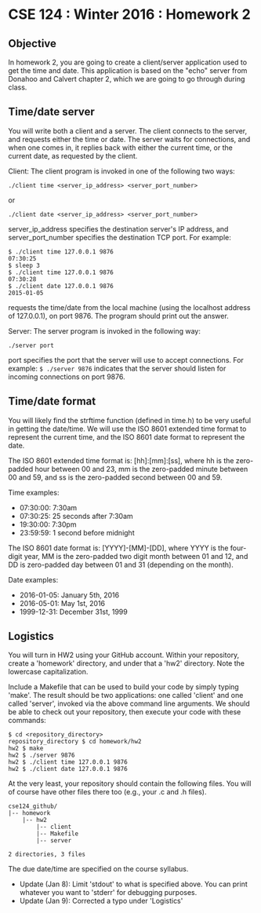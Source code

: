# CSE 124 : Winter 2016 : Homework 2

## Objective

In homework 2, you are going to create a client/server application used to get the time and date. This application is based on the "echo" server from Donahoo and Calvert chapter 2, which we are going to go through during class.

## Time/date server

You will write both a client and a server. The client connects to the server, and requests either the time or date. The server waits for connections, and when one comes in, it replies back with either the current time, or the current date, as requested by the client.

Client: The client program is invoked in one of the following two ways:

```
./client time <server_ip_address> <server_port_number>
```

or

```
./client date <server_ip_address> <server_port_number>
```

server_ip_address specifies the destination server's IP address, and server_port_number specifies the destination TCP port. For example:

```
$ ./client time 127.0.0.1 9876
07:30:25
$ sleep 3
$ ./client time 127.0.0.1 9876
07:30:28
$ ./client date 127.0.0.1 9876
2015-01-05
```

requests the time/date from the local machine (using the localhost address of 127.0.0.1), on port 9876. The program should print out the answer.

Server: The server program is invoked in the following way:

```
./server port
```

port specifies the port that the server will use to accept connections. For example: `$ ./server 9876` indicates that the server should listen for incoming connections on port 9876.

## Time/date format

You will likely find the strftime function (defined in time.h) to be very useful in getting the date/time. We will use the ISO 8601 extended time format to represent the current time, and the ISO 8601 date format to represent the date.

The ISO 8601 extended time format is: [hh]:[mm]:[ss], where hh is the zero-padded hour between 00 and 23, mm is the zero-padded minute between 00 and 59, and ss is the zero-padded second between 00 and 59.

Time examples:

- 07:30:00: 7:30am
- 07:30:25: 25 seconds after 7:30am
- 19:30:00: 7:30pm
- 23:59:59: 1 second before midnight

The ISO 8601 date format is: [YYYY]-[MM]-[DD], where YYYY is the four-digit year, MM is the zero-padded two digit month between 01 and 12, and DD is zero-padded day between 01 and 31 (depending on the month).

Date examples:

- 2016-01-05: January 5th, 2016
- 2016-05-01: May 1st, 2016
- 1999-12-31: December 31st, 1999

## Logistics

You will turn in HW2 using your GitHub account. Within your repository, create a 'homework' directory, and under that a 'hw2' directory. Note the lowercase capitalization.

Include a Makefile that can be used to build your code by simply typing 'make'. The result should be two applications: one called 'client' and one called 'server', invoked via the above command line arguments. We should be able to check out your repository, then execute your code with these commands:

```
$ cd <repository_directory>
repository_directory $ cd homework/hw2
hw2 $ make
hw2 $ ./server 9876
hw2 $ ./client time 127.0.0.1 9876
hw2 $ ./client date 127.0.0.1 9876
```

At the very least, your repository should contain the following files. You will of course have other files there too (e.g., your .c and .h files).

```
cse124_github/
|-- homework
    |-- hw2
        |-- client
        |-- Makefile
        |-- server

2 directories, 3 files
```

The due date/time are specified on the course syllabus.

- Update (Jan 8): Limit 'stdout' to what is specified above. You can print whatever you want to 'stderr' for debugging purposes.
- Update (Jan 9): Corrected a typo under 'Logistics'
